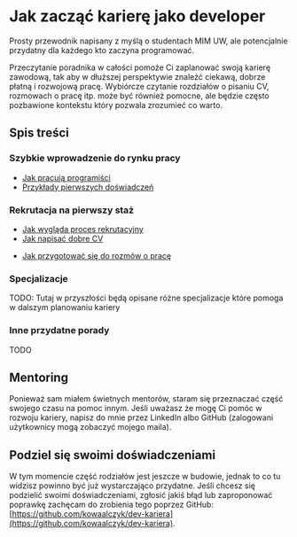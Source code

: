 # Jak zacząć karierę jako developer

Prosty przewodnik napisany z myślą o studentach MIM UW, ale potencjalnie przydatny dla
każdego kto zaczyna programować.

Przeczytanie poradnika w całości pomoże Ci zaplanować swoją karierę zawodową,
tak aby w dłuższej perspektywie znaleźć ciekawą, dobrze płatną i rozwojową pracę.
Wybiórcze czytanie rozdziałów o pisaniu CV, rozmowach o pracę itp. może być również
pomocne, ale będzie często pozbawione kontekstu który pozwala zrozumieć co warto.

## Spis treści

### Szybkie wprowadzenie do rynku pracy

- [Jak pracują programiści](./10_praca.md)
- [Przykłady pierwszych doświadczeń](./11_pierwsze_doswiadczenia.md)
  <!-- - [Poznawanie rynku przez wydarzenia]() -->
  <!-- - [Budowanie podstawowych umiejętności]() -->

### Rekrutacja na pierwszy staż

- [Jak wygląda proces rekrutacyjny](./20_rekrutacja.md)
- [Jak napisać dobre CV](./21_cv.md)
<!-- - [Jak przygotować się do zadań programistycznych]() -->
- [Jak przygotować się do rozmów o pracę](./23_interviews.md)
<!-- - [Co warto robić podczas stażu]() -->

### Specjalizacje

TODO: Tutaj w przyszłości będą opisane różne specjalizacje które pomoga w dalszym planowaniu kariery

<!-- - [Praca badawcza]() -->
<!-- - [DevOps]() -->
<!-- - [Data Science]() -->
<!-- - [Trading]() -->
<!-- - [Product management]() -->
<!-- - [Project management]() -->
<!-- - [Consulting]() -->

### Inne przydatne porady

TODO

<!-- - [Czym różnią się duże firmy od małych]() -->
<!-- - [Jak planować ścieżkę kariery]() -->
<!-- - [Przydatne miękkie umiejętności]() -->

## Mentoring

Ponieważ sam miałem świetnych mentorów, staram się przeznaczać część swojego czasu na pomoc
innym. Jeśli uważasz że mogę Ci pomóc w rozwoju kariery, napisz do mnie przez LinkedIn
albo GitHub (zalogowani użytkownicy mogą zobaczyć mojego maila).

## Podziel się swoimi doświadczeniami

W tym momencie część rodziałów jest jeszcze w budowie, jednak to co tu widzisz powinno
być już wystarczająco przydatne. Jeśli chcesz się podzielić swoimi doświadczeniami,
zgłosić jakiś błąd lub zaproponować poprawkę zachęcam do zrobienia tego poprzez GitHub:
[https://github.com/kowaalczyk/dev-kariera](https://github.com/kowaalczyk/dev-kariera).
